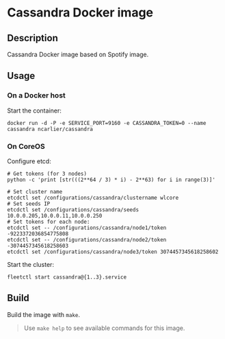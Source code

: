 # Cassandra Docker image

## Description

Cassandra Docker image based on Spotify image.

## Usage

### On a Docker host

Start the container:

```
docker run -d -P -e SERVICE_PORT=9160 -e CASSANDRA_TOKEN=0 --name cassandra ncarlier/cassandra
```

### On CoreOS

Configure etcd:

```
# Get tokens (for 3 nodes)
python -c 'print [str(((2**64 / 3) * i) - 2**63) for i in range(3)]'

# Set cluster name
etcdctl set /configurations/cassandra/clustername wlcore
# Set seeds IP
etcdctl set /configurations/cassandra/seeds 10.0.0.205,10.0.0.11,10.0.0.250
# Set tokens for each node:
etcdctl set -- /configurations/cassandra/node1/token -9223372036854775808
etcdctl set -- /configurations/cassandra/node2/token -3074457345618258603
etcdctl set /configurations/cassandra/node3/token 3074457345618258602
```

Start the cluster:

```
fleetctl start cassandra@{1..3}.service
```

## Build

Build the image with `make`.

> Use `make help` to see available commands for this image.

